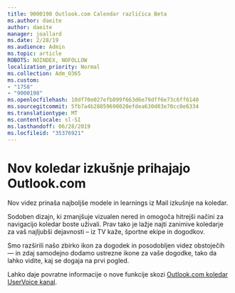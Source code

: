 ```yaml
---
title: 9000198 Outlook.com Calendar različica Beta
ms.author: daeite
author: daeite
manager: joallard
ms.date: 2/28/19
ms.audience: Admin
ms.topic: article
ROBOTS: NOINDEX, NOFOLLOW
localization_priority: Normal
ms.collection: Adm_O365
ms.custom:
- "1758"
- "9000198"
ms.openlocfilehash: 10df70e027efb099f663d6e79dff6e73c6ff6140
ms.sourcegitcommit: 5fb7a4b28859690020efdea630d03e70cc0e6334
ms.translationtype: MT
ms.contentlocale: sl-SI
ms.lasthandoff: 06/28/2019
ms.locfileid: "35376921"
---
```

# <a name="new-calendar-experiences-coming-to-outlookcom"></a>Nov koledar izkušnje prihajajo Outlook.com

Nov videz prinaša najboljše modele in learnings iz Mail izkušnje na koledar.

Sodoben dizajn, ki zmanjšuje vizualen nered in omogoča hitrejši načini za navigacijo koledar boste uživali. Prav tako je lažje najti zanimive koledarje za vaš najljubši dejavnosti – iz TV kaže, športne ekipe in dogodkov.

Smo razširili našo zbirko ikon za dogodek in posodobljen videz obstoječih — in zdaj samodejno dodamo ustrezne ikone za vaše dogodke, tako da lahko vidite, kaj se dogaja na prvi pogled.

Lahko daje povratne informacije o nove funkcije skozi [Outlook.com koledar UserVoice kanal](https://outlook.uservoice.com/forums/601444-new-experiences-in-outlook-com?category_id=209197).